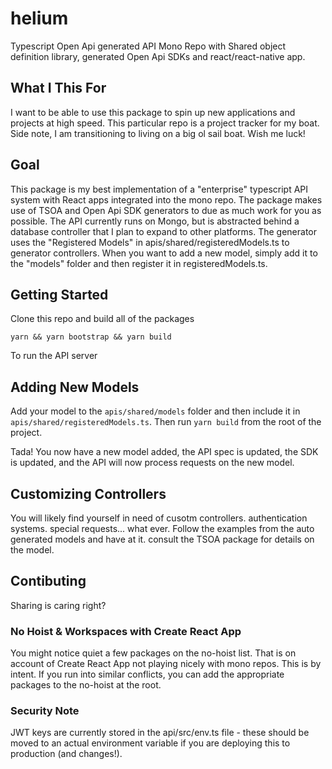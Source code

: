 # helium
Typescript Open Api generated API Mono Repo with Shared object definition library, generated Open Api SDKs and react/react-native app.

## What I This For
I want to be able to use this package to spin up new applications and projects at high speed. This particular repo is a project tracker for my boat. Side note, I am transitioning to living on a big ol sail boat. Wish me luck!

## Goal
This package is my best implementation of a "enterprise" typescript API system with React apps integrated into the mono repo. The package makes use of TSOA and Open Api SDK generators to due as much work for you as possible. The API currently runs on Mongo, but is abstracted behind a database controller that I plan to expand to other platforms. The generator uses the "Registered Models" in apis/shared/registeredModels.ts to generator controllers. When you want to add a new model, simply add it to the "models" folder and then register it in registeredModels.ts.

## Getting Started
Clone this repo and build all of the packages
```
yarn && yarn bootstrap && yarn build
```

To run the API server


## Adding New Models
Add your model to the `apis/shared/models` folder and then include it in `apis/shared/registeredModels.ts`. Then run `yarn build` from the root of the project.

Tada! You now have a new model added, the API spec is updated, the SDK is updated, and the API will now process requests on the new model.

## Customizing Controllers
You will likely find yourself in need of cusotm controllers. authentication systems. special requests... what ever. Follow the examples from the auto generated models and have at it. consult the TSOA package for details on the model.

## Contibuting
Sharing is caring right? 


### No Hoist & Workspaces with Create React App
You might notice quiet a few packages on the no-hoist list. That is on account of Create React App not playing nicely with mono repos. This is by intent. If you run into similar conflicts, you can add the appropriate packages to the no-hoist at the root.

### Security Note
JWT keys are currently stored in the api/src/env.ts file - these should be moved to an actual environment variable if you are deploying this to production (and changes!).